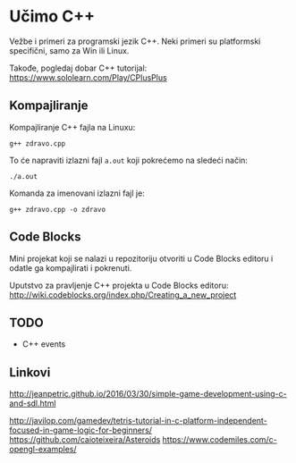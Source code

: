 # Učimo C++

Vežbe i primeri za programski jezik C++. Neki primeri su platformski specifični, samo za Win ili Linux.

Takođe, pogledaj dobar C++ tutorijal: https://www.sololearn.com/Play/CPlusPlus

## Kompajliranje

Kompajliranje C++ fajla na Linuxu:

```
g++ zdravo.cpp
```

To će napraviti izlazni fajl `a.out` koji pokrećemo na sledeći način:

```
./a.out
```

Komanda za imenovani izlazni fajl je:

```
g++ zdravo.cpp -o zdravo
```

## Code Blocks

Mini projekat koji se nalazi u repozitoriju otvoriti u Code Blocks editoru i odatle ga kompajlirati i pokrenuti.

Uputstvo za pravljenje C++ projekta u Code Blocks editoru:
http://wiki.codeblocks.org/index.php/Creating_a_new_project

## TODO

- C++ events

## Linkovi

http://jeanpetric.github.io/2016/03/30/simple-game-development-using-c-and-sdl.html

http://javilop.com/gamedev/tetris-tutorial-in-c-platform-independent-focused-in-game-logic-for-beginners/
https://github.com/caioteixeira/Asteroids
https://www.codemiles.com/c-opengl-examples/

